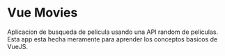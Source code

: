 # Vue Movies

Aplicacion de busqueda de pelicula usando una API random de peliculas. Esta app esta hecha meramente para aprender los conceptos basicos de VueJS.